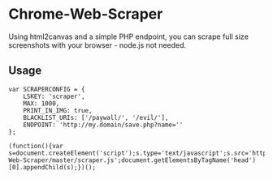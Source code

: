 # Chrome-Web-Scraper
Using html2canvas and a simple PHP endpoint, you can scrape full size screenshots with your browser - node.js not needed.


## Usage

    
    var SCRAPERCONFIG = {
    	LSKEY: 'scraper',
    	MAX: 1000,
    	PRINT_IN_IMG: true,
    	BLACKLIST_URIs: ['/paywall/', '/evil/'],
    	ENDPOINT: 'http://my.domain/save.php?name=''
    };
    
    (function(){var s=document.createElement('script');s.type='text/javascript';s.src='https://rawgit.com/FedericoElles/Chrome-Web-Scraper/master/scraper.js';document.getElementsByTagName('head')[0].appendChild(s);})();

